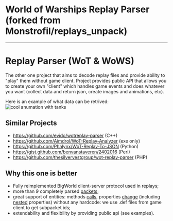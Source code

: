 
# World of Warships Replay Parser (forked from Monstrofil/replays_unpack)

--------------------------------------------------------------------------------------------------------------------------------------------

# Replay Parser (WoT & WoWS)

The other one project that aims to decode replay files and provide ability to "play"
them without game client. Project provides public API that allows you to create your own
"client" which handles game events and does whatever you want (collect data and return json, 
create images and animations, etc).

Here is an example of what data can be retrived:
![cool anumation with tanks](docs/files/animation.gif)

## Similar Projects

- https://github.com/evido/wotreplay-parser (C++)
- https://github.com/Aimdrol/WoT-Replay-Analyzer (exe only)
- https://github.com/Phalynx/WoT-Replay-To-JSON (Python)
- https://gist.github.com/benvanstaveren/2402016 (Perl)
- https://github.com/thesilvervestgroup/wot-replay-parser (PHP)


## Why this one is better
- Fully reimplemented BigWorld client-server protocol used in replays;
- more than 9 completely parsed [packets](docs/Packets.md);
- great support of entities: methods [calls](docs/Packets/0x8.md), properties [change](docs/Packets/0x8.md) 
  (including [nested](docs/Packets/0x22.md) properties) without any hardcode: 
  we use .def files from game client to get subpacket ids;
- extendability and flexibility by providing public api (see examples).
